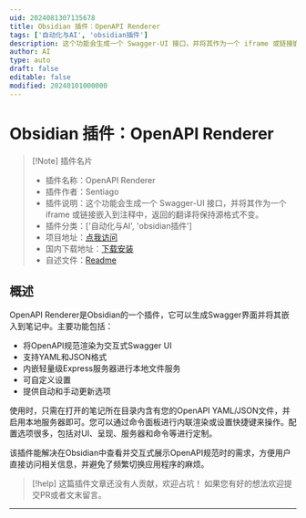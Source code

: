 ```yaml
---
uid: 2024081307135678
title: Obsidian 插件：OpenAPI Renderer
tags: ['自动化与AI', 'obsidian插件']
description: 这个功能会生成一个 Swagger-UI 接口，并将其作为一个 iframe 或链接嵌入到注释中，返回的翻译将保持源格式不变。
author: AI
type: auto
draft: false
editable: false
modified: 20240101000000
---
```


# Obsidian 插件：OpenAPI Renderer

> [!Note] 插件名片
> - 插件名称：OpenAPI Renderer
> - 插件作者：Sentiago
> - 插件说明：这个功能会生成一个 Swagger-UI 接口，并将其作为一个 iframe 或链接嵌入到注释中，返回的翻译将保持源格式不变。
> - 插件分类：['自动化与AI', 'obsidian插件']
> - 项目地址：[点我访问](https://github.com/Ssentiago/openapi-renderer)
> - 国内下载地址：[下载安装](https://pkmer.cn/products/plugin/pluginMarket/?openapi-renderer)
> - 自述文件：[Readme](https://ghproxy.net/https://raw.githubusercontent.com/Ssentiago/openapi-renderer/main/README.md)



## 概述

OpenAPI Renderer是Obsidian的一个插件，它可以生成Swagger界面并将其嵌入到笔记中。主要功能包括：

- 将OpenAPI规范渲染为交互式Swagger UI
- 支持YAML和JSON格式
- 内嵌轻量级Express服务器进行本地文件服务
- 可自定义设置
- 提供自动和手动更新选项

使用时，只需在打开的笔记所在目录内含有您的OpenAPI YAML/JSON文件，并启用本地服务器即可。您可以通过命令面板进行内联渲染或设置快捷键来操作。配置选项很多，包括对UI、呈现、服务器和命令等进行定制。

该插件能解决在Obsidian中查看并交互式展示OpenAPI规范时的需求，方便用户直接访问相关信息，并避免了频繁切换应用程序的麻烦。


> [!help] 
> 这篇插件文章还没有人贡献，欢迎占坑！
> 如果您有好的想法欢迎提交PR或者文末留言。
> 

---



